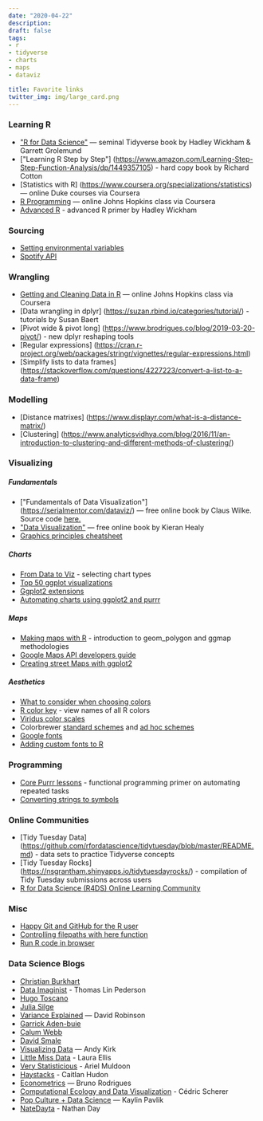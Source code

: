 ```yaml
---
date: "2020-04-22"
description: 
draft: false
tags:
- r
- tidyverse
- charts
- maps
- dataviz

title: Favorite links
twitter_img: img/large_card.png
---
```


### Learning R
-  ["R for Data Science"](https://r4ds.had.co.nz/) —
    seminal Tidyverse book by Hadley Wickham & Garrett Grolemund
-  ["Learning R Step by Step"] (https://www.amazon.com/Learning-Step-Step-Function-Analysis/dp/1449357105) - hard copy book by Richard Cotton
-  [Statistics with R] (https://www.coursera.org/specializations/statistics) — online Duke courses via Coursera
-  [R Programming](https://www.coursera.org/learn/r-programming) — online Johns Hopkins class via Coursera
-  [Advanced R](https://adv-r.hadley.nz/) - advanced R primer by Hadley Wickham


### Sourcing 
-  [Setting environmental variables](https://community.rstudio.com/t/how-to-set-a-variable-in-renviron/5029/4)
-  [Spotify API](https://rpubs.com/womeimingzi11/how_my_spotify_looks_like)


### Wrangling
-  [Getting and Cleaning Data in R](https://www.coursera.org/learn/data-cleaning) — online Johns Hopkins class via Coursera
-  [Data wrangling in dplyr] (https://suzan.rbind.io/categories/tutorial/) - tutorials by Susan Baert
-  [Pivot wide & pivot long] (https://www.brodrigues.co/blog/2019-03-20-pivot/) - new dplyr reshaping tools
-  [Regular expressions] (https://cran.r-project.org/web/packages/stringr/vignettes/regular-expressions.html) 
-  [Simplify lists to data frames] (https://stackoverflow.com/questions/4227223/convert-a-list-to-a-data-frame)


### Modelling
-  [Distance matrixes] (https://www.displayr.com/what-is-a-distance-matrix/)
-  [Clustering] (https://www.analyticsvidhya.com/blog/2016/11/an-introduction-to-clustering-and-different-methods-of-clustering/)


### Visualizing
##### Fundamentals
-  ["Fundamentals of Data Visualization"] (https://serialmentor.com/dataviz/) — free online
    book by Claus Wilke.  Source code [here.](https://github.com/clauswilke/dataviz)
-  ["Data Visualization"](http://socviz.co/) — free online book by
    Kieran Healy  
-  [Graphics principles cheatsheet](https://graphicsprinciples.github.io/)


##### Charts
-  [From Data to Viz](https://www.data-to-viz.com/) - selecting chart types
-  [Top 50 ggplot
    visualizations](http://r-statistics.co/Top50-Ggplot2-Visualizations-MasterList-R-Code.html)
-  [Ggplot2 extensions](http://www.ggplot2-exts.org/gallery/)
-  [Automating charts using ggplot2 and purrr](https://aosmith.rbind.io/2018/08/20/automating-exploratory-plots/)


##### Maps
-  [Making maps with R](http://eriqande.github.io/rep-res-web/lectures/making-maps-with-R.html) - introduction to geom_polygon and ggmap methodologies
-  [Google Maps API developers guide](https://developers.google.com/maps/documentation/maps-static/dev-guide#Locations)
-  [Creating street Maps with ggplot2](https://t.co/7Om5iEPMQe?amp=1)

    
##### Aesthetics
-  [What to consider when choosing colors](https://blog.datawrapper.de/colors/)
-  [R color key](https://www.datanovia.com/en/blog/awesome-list-of-657-r-color-names/) - view names of all R colors
-  [Viridus color scales](https://cran.r-project.org/web/packages/viridis/vignettes/intro-to-viridis.html)
-  Colorbrewer [standard schemes](https://www.mathworks.com/matlabcentral/mlc-downloads/downloads/submissions/45208/versions/17/screenshot.png) and [ad hoc schemes](http://colorbrewer2.org/#type=sequential&scheme=BuGn&n=3)
-  [Google fonts](https://fonts.google.com/)
-  [Adding custom fonts to R](http://gradientdescending.com/adding-custom-fonts-to-ggplot-in-r/)


### Programming
-  [Core Purrr lessons](https://jennybc.github.io/purrr-tutorial/) - functional programming primer on automating repeated tasks
-  [Converting strings to symbols](https://stackoverflow.com/questions/22309285/how-to-use-a-variable-to-specify-column-name-in-ggplot/53168593#53168593)


### Online Communities
-  [Tidy Tuesday Data] (https://github.com/rfordatascience/tidytuesday/blob/master/README.md) - data sets to practice Tidyverse concepts
-  [Tidy Tuesday Rocks] (https://nsgrantham.shinyapps.io/tidytuesdayrocks/) - compilation of Tidy Tuesday submissions across users
-  [R for Data Science (R4DS) Online Learning Community ](https://www.rfordatasci.com)


### Misc
-  [Happy Git and GitHub for the R user](https://happygitwithr.com/)
-  [Controlling filepaths with here function](http://jenrichmond.rbind.io/post/how-to-use-the-here-package/)
-  [Run R code in browser](https://rdrr.io/snippets/)


###  Data Science Blogs
-  [Christian Burkhart](https://christianburkhart.de)
-  [Data Imaginist](https://www.data-imaginist.com/) - Thomas Lin Pederson
-  [Hugo Toscano](https://toscano84.github.io/)
-  [Julia Silge](https://juliasilge.com/blog/)
-  [Variance Explained](http://varianceexplained.org/) — David Robinson
-  [Garrick Aden-buie](https://www.garrickadenbuie.com/blog/)
-  [Calum Webb](http://calumwebb.uk/)
-  [David Smale](https://davidsmale.netlify.com/)
-  [Visualizing Data](https://www.visualisingdata.com/blog/) — Andy Kirk
-  [Little Miss Data](https://www.littlemissdata.com) - Laura Ellis
-  [Very Statisticious](https://aosmith.rbind.io/) - Ariel Muldoon
-  [Haystacks](https://caitlinhudon.com/blog-links/) - Caitlan Hudon
-  [Econometrics](https://www.brodrigues.co/) — Bruno Rodrigues
-  [Computational Ecology and Data Visualization](https://cedricscherer.netlify.com) - Cédric Scherer
-  [Pop Culture + Data Science](https://www.kaylinpavlik.com/) — Kaylin Pavlik
-  [NateDayta](https://www.natedayta.com/) - Nathan Day
